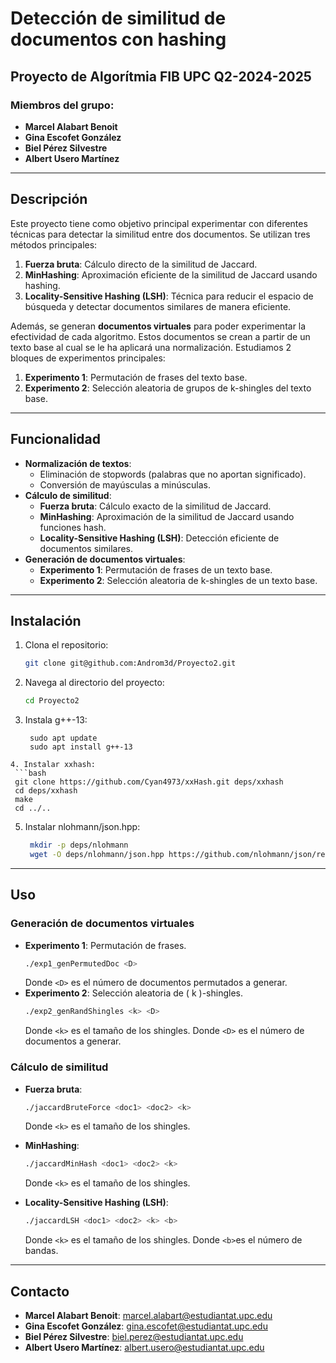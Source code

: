 # Detección de similitud de documentos con hashing
## Proyecto de Algorítmia FIB UPC Q2-2024-2025

### Miembros del grupo:
- **Marcel Alabart Benoit**
- **Gina Escofet González**
- **Biel Pérez Silvestre**
- **Albert Usero Martínez**

---

## Descripción
Este proyecto tiene como objetivo principal experimentar con diferentes técnicas para detectar la similitud entre dos documentos. Se utilizan tres métodos principales:
1. **Fuerza bruta**: Cálculo directo de la similitud de Jaccard.
2. **MinHashing**: Aproximación eficiente de la similitud de Jaccard usando hashing.
3. **Locality-Sensitive Hashing (LSH)**: Técnica para reducir el espacio de búsqueda y detectar documentos similares de manera eficiente.

Además, se generan **documentos virtuales** para poder experimentar la efectividad de cada algoritmo. Estos documentos se crean a partir de un texto base al cual se le ha aplicará una normalización. Estudiamos 2 bloques de experimentos principales:
1. **Experimento 1**: Permutación de frases del texto base.
2. **Experimento 2**: Selección aleatoria de grupos de k-shingles del texto base.

---

## Funcionalidad
- **Normalización de textos**:
  - Eliminación de stopwords (palabras que no aportan significado).
  - Conversión de mayúsculas a minúsculas.
- **Cálculo de similitud**:
  - **Fuerza bruta**: Cálculo exacto de la similitud de Jaccard.
  - **MinHashing**: Aproximación de la similitud de Jaccard usando funciones hash.
  - **Locality-Sensitive Hashing (LSH)**: Detección eficiente de documentos similares.
- **Generación de documentos virtuales**:
  - **Experimento 1**: Permutación de frases de un texto base.
  - **Experimento 2**: Selección aleatoria de k-shingles de un texto base.

---

## Instalación
1. Clona el repositorio:
   ```bash
   git clone git@github.com:Androm3d/Proyecto2.git
   ```
2. Navega al directorio del proyecto:
   ```bash
   cd Proyecto2
   ```
3. Instala g++-13:
   ```
    sudo apt update
    sudo apt install g++-13
  ``` 
4. Instalar xxhash:
   ```bash
   git clone https://github.com/Cyan4973/xxHash.git deps/xxhash
   cd deps/xxhash
   make
   cd ../..
   ```
5. Instalar nlohmann/json.hpp:
   ```bash
    mkdir -p deps/nlohmann
    wget -O deps/nlohmann/json.hpp https://github.com/nlohmann/json/releases/download/v3.11.2/json.hpp
   ```

---

## Uso
### Generación de documentos virtuales
- **Experimento 1**: Permutación de frases.
  ```bash
  ./exp1_genPermutedDoc <D>
  ```
	Donde `<D>` es el número de documentos permutados a generar.
- **Experimento 2**: Selección aleatoria de \( k \)-shingles.
  ```bash
  ./exp2_genRandShingles <k> <D>
  ```
  Donde `<k>` es el tamaño de los shingles.
	Donde `<D>` es el número de documentos a generar.

### Cálculo de similitud
- **Fuerza bruta**:
  ```bash
  ./jaccardBruteForce <doc1> <doc2> <k>
  ```
	Donde `<k>` es el tamaño de los shingles.

- **MinHashing**:
  ```bash
  ./jaccardMinHash <doc1> <doc2> <k>
  ```
	Donde `<k>` es el tamaño de los shingles.

- **Locality-Sensitive Hashing (LSH)**:
  ```bash
  ./jaccardLSH <doc1> <doc2> <k> <b>
  ```
	Donde `<k>` es el tamaño de los shingles.
	Donde `<b>`es el número de bandas.

---

## Contacto
- **Marcel Alabart Benoit**: [marcel.alabart@estudiantat.upc.edu](mailto:marcel.alabart@estudiantat.upc.edu)
- **Gina Escofet González**: [gina.escofet@estudiantat.upc.edu](mailto:gina.escofet@estudiantat.upc.edu)
- **Biel Pérez Silvestre**: [biel.perez@estudiantat.upc.edu](mailto:biel.perez@estudiantat.upc.edu)
- **Albert Usero Martínez**: [albert.usero@estudiantat.upc.edu](mailto:albert.usero@estudiantat.upc.edu)


